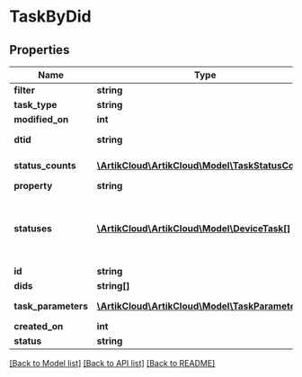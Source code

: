 # TaskByDid

## Properties
Name | Type | Description | Notes
------------ | ------------- | ------------- | -------------
**filter** | **string** | Filter | [optional] 
**task_type** | **string** | Task type | [optional] 
**modified_on** | **int** | Modified on | [optional] 
**dtid** | **string** | Device Type ID | [optional] 
**status_counts** | [**\ArtikCloud\ArtikCloud\Model\TaskStatusCounts**](TaskStatusCounts.md) | Status counts | [optional] 
**property** | **string** | Property | [optional] 
**statuses** | [**\ArtikCloud\ArtikCloud\Model\DeviceTask[]**](DeviceTask.md) | Last known device task status for the specified did | [optional] 
**id** | **string** | Task ID | [optional] 
**dids** | **string[]** | Device IDs | [optional] 
**task_parameters** | [**\ArtikCloud\ArtikCloud\Model\TaskParameters**](TaskParameters.md) | Task parameters | [optional] 
**created_on** | **int** | Created on | [optional] 
**status** | **string** | Status | [optional] 

[[Back to Model list]](../README.md#documentation-for-models) [[Back to API list]](../README.md#documentation-for-api-endpoints) [[Back to README]](../README.md)


